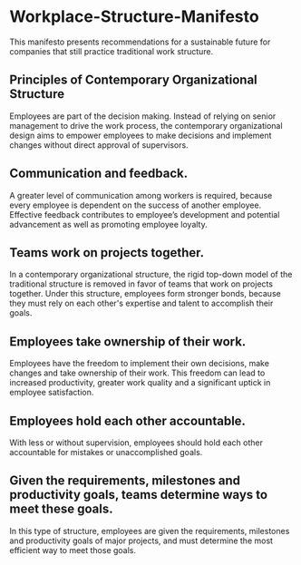 # Workplace-Structure-Manifesto
This manifesto presents recommendations for a sustainable future for companies that still practice traditional work structure.

## Principles of Contemporary Organizational Structure
Employees are part of the decision making.
Instead of relying on senior management to drive the work process, the contemporary organizational design aims to empower employees to make decisions and implement changes without direct approval of supervisors. 

## Communication and feedback.
A greater level of communication among workers is required, because every employee is dependent on the success of another employee.
Effective feedback contributes to employee’s development and potential advancement as well as promoting employee loyalty.

## Teams work on projects together.
In a contemporary organizational structure, the rigid top-down model of the traditional structure is removed in favor of teams that work on projects together. 
Under this structure, employees form stronger bonds, because they must rely on each other's expertise and talent to accomplish their goals. 

## Employees take ownership of their work.
Employees have the freedom to implement their own decisions, make changes and take ownership of their work. 
This freedom can lead to increased productivity, greater work quality and a significant uptick in employee satisfaction.

## Employees hold each other accountable.
With less or without supervision, employees should hold each other accountable for mistakes or unaccomplished goals.

## Given the requirements, milestones and productivity goals, teams determine ways to meet these goals.
In this type of structure, employees are given the requirements, milestones and productivity goals of major projects, and must determine the most efficient way to meet those goals. 
